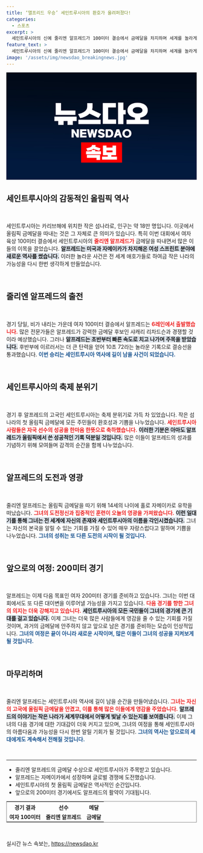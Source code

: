 ```yaml
---
title: ‘앨프리드 우승’ 세인트루시아의 환호가 울려퍼졌다!
categories:
  - 스포츠
excerpt: >
  세인트루시아의 신예 줄리엔 알프레드가 100미터 결승에서 금메달을 차지하며 세계를 놀라게 했습니다. 그녀의 승리는 작은 섬나라의 역사적인 순간으로, 고국에 축제를 안겼습니다.
feature_text: >
  세인트루시아의 신예 줄리엔 알프레드가 100미터 결승에서 금메달을 차지하며 세계를 놀라게 했습니다. 그녀의 승리는 작은 섬나라의 역사적인 순간으로, 고국에 축제를 안겼습니다.
image: '/assets/img/newsdao_breakingnews.jpg'
---
```


<p><img src="/assets/img/newsdao_breakingnews.jpg" alt="flaretime 속보" /></p>

<h2 data-ke-size="size26">세인트루시아의 감동적인 올림픽 역사</h2>

<p data-ke-size="size16">&nbsp;</p> 

<p>세인트루시아는 카리브해에 위치한 작은 섬나라로, 인구는 약 18만 명입니다. 이곳에서 올림픽 금메달을 따내는 것은 그 자체로 큰 의미가 있습니다. 특히 이번 대회에서 여자 육상 100미터 결승에서 세인트루시아의 <b><span style="color: #ee2323;"> 줄리엔 알프레드가</span></b> 금메달을 따내면서 많은 이들의 이목을 끌었습니다. <b><span style="background-color: #21538527;">알프레드는 <b> 미국과 자메이카</b>가 차지해온 여성 스프린트 분야에 새로운 역사를 썼습니다.</span></b>  이러한 놀라운 사건은 전 세계 애호가들로 하여금 작은 나라의 가능성을 다시 한번 생각하게 만들었습니다. </p>

<p data-ke-size="size16">&nbsp;</p>

<h2 data-ke-size="size26">줄리엔 알프레드의 출전</h2>

<p data-ke-size="size16">&nbsp;</p> 

<p>경기 당일, 비가 내리는 가운데 여자 100미터 결승에서 알프레드는 <b><span style="color: #ee2323;">6레인에서 출발했습니다.</span></b> 많은 전문가들은 알프레드가 강력한 금메달 후보인 샤캐리 리차드슨과 경쟁할 것이라 예상했습니다. 그러나 <b><span style="background-color: #21538527;">알프레드는 초반부터 빠른 속도로 치고 나가며 주목을 받았습니다.</span></b> 후반부에 이르러서는 더 큰 탄력을 얻어 10초 72라는 놀라운 기록으로 결승선을 통과했습니다. <b><span style="color: #1a5490;">이번 승리는 세인트루시아 역사에 길이 남을 사건이 되었습니다.</span></b></p>

<p data-ke-size="size16">&nbsp;</p>

<h2 data-ke-size="size26">세인트루시아의 축제 분위기</h2>

<p data-ke-size="size16">&nbsp;</p> 

<p>경기 후 알프레드의 고국인 세인트루시아는 축제 분위기로 가득 차 있었습니다. 작은 섬나라의 첫 올림픽 금메달에 모든 주민들이 환호성과 기쁨을 나누었습니다. <b><span style="color: #ee2323;">세인트루시아 사람들은 자국 선수의 성공을 한마음 한뜻으로 축하했습니다.</span></b> <b><span style="background-color: #21538527;">이러한 기분은 아마도 알프레드가 올림픽에서 쓴 성공적인 기록 덕분일 것입니다.</span></b> 많은 이들이 알프레드의 성과를 기념하기 위해 모여들며 감격의 순간을 함께 나누었습니다. </p>

<p data-ke-size="size16">&nbsp;</p>

<h2 data-ke-size="size26">알프레드의 도전과 영광</h2>

<p data-ke-size="size16">&nbsp;</p> 

<p>줄리엔 알프레드는 올림픽 금메달을 따기 위해 14세의 나이에 홀로 자메이카로 유학을 떠났습니다. <b><span style="color: #ee2323;">그녀의 도전정신과 집중적인 훈련이 오늘의 영광을 가져왔습니다.</span></b> <b><span style="background-color: #21538527;">이런 일대기를 통해 그녀는 전 세계에 자신의 존재와 세인트루시아의 이름을 각인시켰습니다.</span></b> 그녀는 자신의 본국을 알릴 수 있는 기회를 가질 수 있어 매우 자랑스럽다고 말하며 기쁨을 나누었습니다. <b><span style="color: #1a5490;">그녀의 성취는 또 다른 도전의 시작이 될 것입니다.</span></b></p>

<p data-ke-size="size16">&nbsp;</p>

<h2 data-ke-size="size26">앞으로의 여정: 200미터 경기</h2>

<p data-ke-size="size16">&nbsp;</p> 

<p>알프레드는 이제 다음 목표인 여자 200미터 경기를 준비하고 있습니다. 그녀는 이번 대회에서도 또 다른 대이변을 이루어낼 가능성을 가지고 있습니다. <b><span style="color: #ee2323;">다음 경기를 향한 그녀의 의지는 더욱 강해지고 있습니다.</span></b> <b><span style="background-color: #21538527;">세인트루시아의 모든 국민들이 그녀의 경기에 큰 기대를 걸고 있습니다.</span></b> 이제 그녀는 더욱 많은 사람들에게 영감을 줄 수 있는 기회를 가질 것이며, 과거의 금메달에 안주하지 않고 앞으로 남은 경기를 준비하는 모습이 인상적입니다. <b><span style="color: #1a5490;">그녀의 여정은 끝이 아니라 새로운 시작이며, 많은 이들이 그녀의 성공을 지켜보게 될 것입니다.</span></b></p>

<p data-ke-size="size16">&nbsp;</p>

<h2 data-ke-size="size26">마무리하며</h2>

<p data-ke-size="size16">&nbsp;</p> 

<p>줄리엔 알프레드는 세인트루시아 역사에 길이 남을 순간을 만들어냈습니다. <b><span style="color: #ee2323;">그녀는 자신의 고국에 올림픽 금메달을 안겼고, 이를 통해 많은 이들에게 영감을 주었습니다.</span></b> <b><span style="background-color: #21538527;">알프레드의 이야기는 작은 나라가 세계무대에서 어떻게 빛날 수 있는지를 보여줍니다.</span></b> 이제 그녀의 다음 경기에 대한 기대감이 더욱 커지고 있으며, 그녀의 여정을 통해 세인트루시아의 아름다움과 가능성을 다시 한번 알릴 기회가 될 것입니다. <b><span style="color: #1a5490;">그녀의 역사는 앞으로의 세대에게도 계속해서 전해질 것입니다.</span></b> </p>

<p data-ke-size="size16">&nbsp;</p>

<hr /> 

<ul>
<li> 줄리엔 알프레드의 금메달 수상으로 세인트루시아가 주목받고 있습니다.</li>
<li> 알프레드는 자메이카에서 성장하며 글로벌 경쟁에 도전했습니다.</li>
<li> 세인트루시아의 첫 올림픽 금메달은 역사적인 순간입니다.</li>
<li> 앞으로의 200미터 경기에서도 알프레드의 활약이 기대됩니다.</li>
</ul>

<table style="width:100%; border: 1px solid gray;">
<tr>
<th style="text-align: center;"><b>경기 결과</b></th>
<th style="text-align: center;"><b>선수</b></th>
<th style="text-align: center;"><b>메달</b></th>
</tr>
<tr>
<td style="text-align: center; height: 17px;"><b>여자 100미터</b></td>
<td style="text-align: center; height: 17px;"><b>줄리엔 알프레드</b></td>
<td style="text-align: center; height: 17px;"><b>금메달</b></td>
</tr>
</table>

<p data-ke-size="size16">&nbsp;</p>
실시간 뉴스 속보는, <a href="https://newsdao.kr" rel="dofollow">https://newsdao.kr</a>



